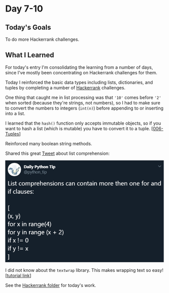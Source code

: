 # Day 7-10

## Today's Goals

To do more Hackerrank challenges.

## What I Learned

For today's entry I'm consolidating the learning from a number of days, since I've mostly been concentrating on Hackerrank challenges for them.

Today I reinforced the basic data types including lists, dictionaries, and tuples by completing a number of [Hackerrank](https://www.hackerrank.com) challenges.

One thing that caught me in list processing was that `'10'` comes before `'2'` when sorted (because they're strings, not numbers), so I had to make sure to convert the numbers to integers (`int(n)`) before appending to or inserting into a list.

I learned that the `hash()` function only accepts immutable objects, so if you want to hash a list (which is mutable) you have to convert it to a tuple. [[006-Tuples](../../Hackerrank/02-Basic-Data-Types/006-Tuples.py)]

Reinforced many boolean string methods.

Shared this great [Tweet](https://twitter.com/python_tip/status/1181958913283018753) about list comprehension:

!["list comprehension"](List-Comprehension.png)

I did not know about the `textwrap` library. This makes wrapping text so easy! [[tutorial link](https://www.hackerrank.com/challenges/text-wrap/tutorial)]

See the [Hackerrank folder](../../Hackerrank/) for today's work.
